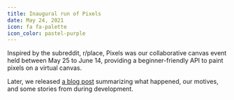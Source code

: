```yaml
---
title: Inaugural run of Pixels
date: May 24, 2021
icon: fa fa-palette
icon_color: pastel-purple
---
```


Inspired by the subreddit, r/place, Pixels was our collaborative canvas event
held between May 25 to June 14, providing a beginner-friendly API to paint
pixels on a virtual canvas.

Later, we released [a blog
post](https://blog.pythondiscord.com/pixels-summer-2021/) summarizing what
happened, our motives, and some stories from during development.
